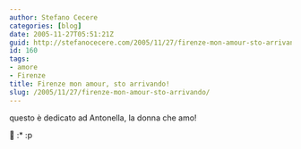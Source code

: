 ```yaml
---
author: Stefano Cecere
categories: [blog]
date: 2005-11-27T05:51:21Z
guid: http://stefanocecere.com/2005/11/27/firenze-mon-amour-sto-arrivando/
id: 160
tags:
- amore
- Firenze
title: Firenze mon amour, sto arrivando!
slug: /2005/11/27/firenze-mon-amour-sto-arrivando/
---
```


questo è dedicato ad Antonella, la donna che amo!
  
🙂 :* :p